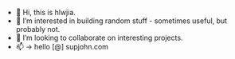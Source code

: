 - 👋 Hi, this is hlwjia.
- 👀 I’m interested in building random stuff - sometimes useful, but probably not.
- 💞️ I’m looking to collaborate on interesting projects.
- 📫 -> hello [@] supjohn.com

